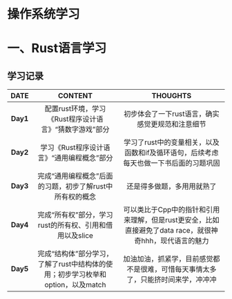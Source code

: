 # 操作系统学习
# 一、Rust语言学习
## 学习记录


| DATE | CONTENT | THOUGHTS |
|:----:|:---:|:---:|
| **Day1** | 配置rust环境，学习《Rust程序设计语言》“猜数字游戏”部分 | 初步体会了一下rust语言，确实感觉更规范和注意细节 |
| **Day2** | 学习《Rust程序设计语言》“通用编程概念”部分 | 学习了rust中的变量相关，以及函数和if及循环语句，后续考虑每天也做一下书后面的习题巩固 |
| **Day3** | 完成“通用编程概念”后面的习题，初步了解rust中所有权的概念 | 还是得多做题，多用用就熟了 |
| **Day4** | 完成“所有权”部分，学习rust的所有权、引用和借用以及slice | 可以类比于Cpp中的指针和引用来理解，但是rust更安全，比如直接避免了data race，就很神奇hhh，现代语言的魅力 |
| **Day5** | 完成“结构体”部分学习，了解了rust中结构体的使用；初步学习枚举和option，以及match | 加油加油，抓紧学，目前感觉都不是很难，可惜每天事情太多了，只能挤时间来学，冲冲冲 |